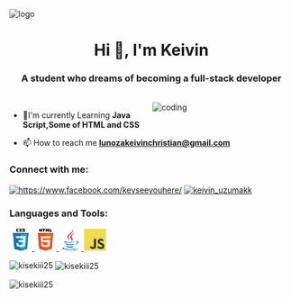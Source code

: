 ![logo](https://scontent.fmnl30-1.fna.fbcdn.net/v/t39.30808-6/381573831_2226132810929346_8362554295264574795_n.jpg?_nc_cat=106&ccb=1-7&_nc_sid=5f2048&_nc_eui2=AeF9i_slkIYiw3X6DuS1fsPbORcwVaV29vQ5FzBVpXb29HfhksUW_qncVyTlefjz0xTyZTmVudGm1YzTMyppnVhC&_nc_ohc=RP_4jqezs98AX8N4Go0&_nc_ht=scontent.fmnl30-1.fna&oh=00_AfBhSnfRtmfy5rNAhUgKNCQP4cH6icQu_zNRWBh6ubCAzA&oe=6531554E)
<h1 align="center">Hi 👋, I'm Keivin</h1>
<h3 align="center">A student who dreams of becoming a full-stack developer</h3>
<br>

<img align="right" alt="coding" width="250" src="https://media0.giphy.com/media/Ll22OhMLAlVDb8UQWe/giphy.gif">

- 🌱I'm currently Learning **Java Script,Some of HTML and CSS**

- 📫 How to reach me **lunozakeivinchristian@gmail.com**

<h3 align="left">Connect with me:</h3>
<p align="left">
  <a href="https://fb.com/https://www.facebook.com/kevseeyouhere/" target="blank"><img align="center" src="https://raw.githubusercontent.com/rahuldkjain/github-profile-readme-generator/master/src/images/icons/Social/facebook.svg" alt="https://www.facebook.com/kevseeyouhere/" height="30" width="40" /></a>
<a href="https://instagram.com/keivin_uzumakk" target="blank"><img align="center" src="https://raw.githubusercontent.com/rahuldkjain/github-profile-readme-generator/master/src/images/icons/Social/instagram.svg" alt="keivin_uzumakk" height="30" width="40" /></a>
</p>

<h3 align="left">Languages and Tools:</h3>
<p align="left"> <a href="https://www.w3schools.com/css/" target="_blank" rel="noreferrer"> <img src="https://raw.githubusercontent.com/devicons/devicon/master/icons/css3/css3-original-wordmark.svg" alt="css3" width="40" height="40"/> </a> <a href="https://www.w3.org/html/" target="_blank" rel="noreferrer"> <img src="https://raw.githubusercontent.com/devicons/devicon/master/icons/html5/html5-original-wordmark.svg" alt="html5" width="40" height="40"/> </a> <a href="https://www.java.com" target="_blank" rel="noreferrer"> <img src="https://raw.githubusercontent.com/devicons/devicon/master/icons/java/java-original.svg" alt="java" width="40" height="40"/> </a> <a href="https://developer.mozilla.org/en-US/docs/Web/JavaScript" target="_blank" rel="noreferrer"> <img src="https://raw.githubusercontent.com/devicons/devicon/master/icons/javascript/javascript-original.svg" alt="javascript" width="40" height="40"/> </a> </p>

<p><img align="left" src="https://github-readme-stats.vercel.app/api/top-langs?username=kisekiii25&show_icons=true&locale=en&layout=compact" alt="kisekiii25" /></p>

<p>&nbsp;<img align="center" src="https://github-readme-stats.vercel.app/api?username=kisekiii25&show_icons=true&locale=en" alt="kisekiii25" /></p>

<p><img align="center" src="https://github-readme-streak-stats.herokuapp.com/?user=kisekiii25&" alt="kisekiii25" /></p>
